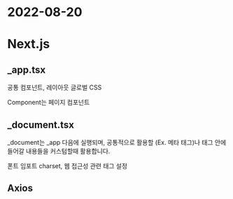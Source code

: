 # 2022-08-20

# Next.js

## _app.tsx

공통 컴포넌트, 레이아웃
글로벌 CSS

Component는 페이지 컴포넌트

## _document.tsx

_document는 _app 다음에 실행되며, 공통적으로 활용할 <head> (Ex. 메타 태그)나 <body> 태그 안에 들어갈 내용들을 커스텀할때 활용합니다.

폰트 임포트
charset, 웹 접근성 관련 태그 설정

## Axios